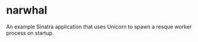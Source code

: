 narwhal
=======

An example Sinatra application that uses Unicorn to spawn a resque
worker process on startup.
